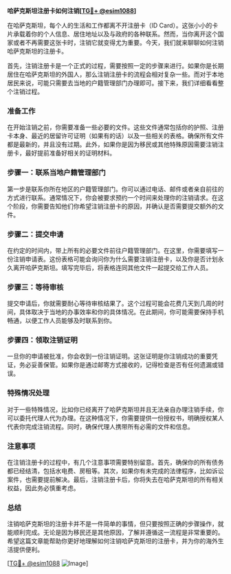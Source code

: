 **哈萨克斯坦注册卡如何注销[[TG💪+ @esim1088](https://t.me/s/esim1088)]**

在哈萨克斯坦，每个人的生活和工作都离不开注册卡（ID Card）。这张小小的卡片承载着你的个人信息、居住地址以及与政府的各种联系。然而，当你离开这个国家或者不再需要这张卡时，注销它就变得尤为重要。今天，我们就来聊聊如何注销哈萨克斯坦的注册卡。

首先，注销注册卡是一个正式的过程，需要按照一定的步骤来进行。如果你是长期居住在哈萨克斯坦的外国人，那么注销注册卡的流程会相对复杂一些。而对于本地居民来说，可能只需要去当地的户籍管理部门办理即可。接下来，我们详细看看整个注销过程。

### 准备工作

在开始注销之前，你需要准备一些必要的文件。这些文件通常包括你的护照、注册卡本身、最近的居留许可证明（如果有的话）以及一些相关的表格。确保所有文件都是最新的，并且没有过期。此外，如果你是因为移民或其他特殊原因需要注销注册卡，最好提前准备好相关的证明材料。

### 步骤一：联系当地户籍管理部门

第一步是联系你所在地区的户籍管理部门。你可以通过电话、邮件或者亲自前往的方式进行联系。通常情况下，你会被要求预约一个时间来处理你的注销请求。在这个阶段，你需要告知他们你希望注销注册卡的原因，并确认是否需要提交额外的文件。

### 步骤二：提交申请

在约定的时间内，带上所有的必要文件前往户籍管理部门。在这里，你需要填写一份注销申请表。这份表格可能会询问你为什么需要注销注册卡，以及你是否计划永久离开哈萨克斯坦。填写完毕后，将表格连同其他文件一起提交给工作人员。

### 步骤三：等待审核

提交申请后，你就需要耐心等待审核结果了。这个过程可能会花费几天到几周的时间，具体取决于当地的办事效率和你的具体情况。在此期间，你可能需要保持手机畅通，以便工作人员能够及时联系到你。

### 步骤四：领取注销证明

一旦你的申请被批准，你会收到一份注销证明。这张证明是你注销成功的重要凭证，务必妥善保管。如果你是通过邮寄方式接收的，记得检查是否有任何遗漏或错误。

### 特殊情况处理

对于一些特殊情况，比如你已经离开了哈萨克斯坦并且无法亲自办理注销手续，你可以委托代理人代为办理。在这种情况下，你需要提供一份授权书，明确授权某人代表你完成注销流程。同时，确保代理人携带所有必需的文件和信息。

### 注意事项

在注销注册卡的过程中，有几个注意事项需要特别留意。首先，确保你的所有债务都已经结清，包括水电费、房租等。其次，如果你有未完成的法律程序，比如诉讼案件，也需要提前解决。最后，注销注册卡后，你将失去在哈萨克斯坦的所有相关权益，因此务必慎重考虑。

### 总结

注销哈萨克斯坦的注册卡并不是一件简单的事情，但只要按照正确的步骤操作，就能顺利完成。无论是因为移民还是其他原因，了解并遵循这一流程是非常重要的。希望这篇文章能帮助你更好地理解如何注销哈萨克斯坦的注册卡，并为你的海外生活提供便利。

[[TG💪+ @esim1088](https://t.me/s/esim1088) ![Image](https://i.postimg.cc/4NQfJmqS/Snipaste-2025-05-13-00-14-12.png)]